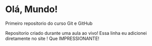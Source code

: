 # Olá, Mundo!
 Primeiro repositorio do curso  Git e GitHub

Repositorio criado durante uma aula ao vivo!
Essa linha eu adicionei diretamente no site ! Que IMPRESSIONANTE!
